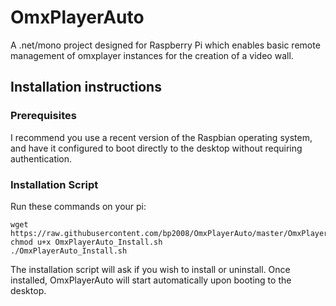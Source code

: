 # OmxPlayerAuto
A .net/mono project designed for Raspberry Pi which enables basic remote management of omxplayer instances for the creation of a video wall.

## Installation instructions

### Prerequisites

I recommend you use a recent version of the Raspbian operating system, and have it configured to boot directly to the desktop without requiring authentication.

### Installation Script

Run these commands on your pi:

```
wget https://raw.githubusercontent.com/bp2008/OmxPlayerAuto/master/OmxPlayerAuto/OmxPlayerAuto_Install.sh
chmod u+x OmxPlayerAuto_Install.sh
./OmxPlayerAuto_Install.sh
```

The installation script will ask if you wish to install or uninstall.  Once installed, OmxPlayerAuto will start automatically upon booting to the desktop.
